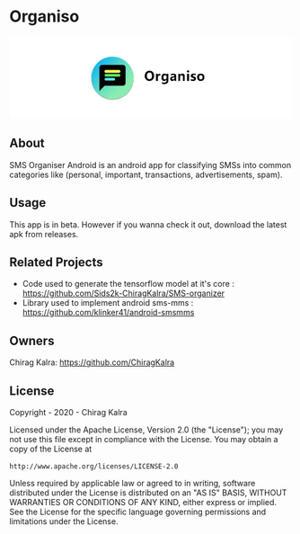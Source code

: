 # Organiso
![Promo](https://github.com/ChiragKalra/Organiso/blob/master/logo.png?raw=true)

## About
SMS Organiser Android is an android app for classifying SMSs into common categories like (personal, important, transactions, advertisements, spam).

## Usage
This app is in beta. However if you wanna check it out, download the latest apk from releases.

## Related Projects
* Code used to generate the tensorflow model at it's core : https://github.com/Sids2k-ChiragKalra/SMS-organizer
* Library used to implement android sms-mms : https://github.com/klinker41/android-smsmms

## Owners
Chirag Kalra: https://github.com/ChiragKalra

## License
Copyright - 2020 - Chirag Kalra

Licensed under the Apache License, Version 2.0 (the "License");
you may not use this file except in compliance with the License.
You may obtain a copy of the License at

    http://www.apache.org/licenses/LICENSE-2.0

Unless required by applicable law or agreed to in writing, software
distributed under the License is distributed on an "AS IS" BASIS,
WITHOUT WARRANTIES OR CONDITIONS OF ANY KIND, either express or implied.
See the License for the specific language governing permissions and
limitations under the License.

